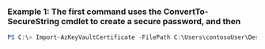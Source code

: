 ### Example 1: The first command uses the ConvertTo-SecureString cmdlet to create a secure password, and then
```powershell
PS C:\> Import-AzKeyVaultCertificate -FilePath C:\Users\contosoUser\Desktop\import.pfx -Name ImportCert01 -Password $Password -VaultName ContosoKV01
```

